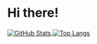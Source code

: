 # Hi there!

<a href="https://github.com/Harry-Chen">
  <img align="center" alt="GitHub Stats" src="https://github-readme-stats.vercel.app/api?theme=radical&username=Harry-Chen&show_icons=true&include_all_commits=true" />
</a>
<a href="https://github.com/Harry-Chen">
  <img align="center" alt="Top Langs" src="https://github-readme-stats.vercel.app/api/top-langs/?theme=radical&username=Harry-Chen&layout=compact" />
</a>
